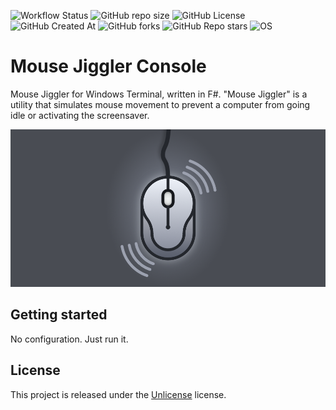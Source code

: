 
![Workflow Status](https://github.com/MaxGripe/mouse-jiggler-console/actions/workflows/dotnet.yml/badge.svg)
![GitHub repo size](https://img.shields.io/github/repo-size/MaxGripe/mouse-jiggler-console)
![GitHub License](https://img.shields.io/github/license/MaxGripe/mouse-jiggler-console)
![GitHub Created At](https://img.shields.io/github/created-at/MaxGripe/mouse-jiggler-console)
![GitHub forks](https://img.shields.io/github/forks/MaxGripe/mouse-jiggler-console)
![GitHub Repo stars](https://img.shields.io/github/stars/MaxGripe/mouse-jiggler-console)
![OS](https://img.shields.io/badge/os-Windows-blue)

# Mouse Jiggler Console

Mouse Jiggler for Windows Terminal, written in F#. "Mouse Jiggler" is a utility that simulates mouse movement to prevent a computer from going idle or activating the screensaver.

![mouse-jiggler-console.png](gfx/mouse-jiggler-console.png)

## Getting started

No configuration. Just run it.

## License

This project is released under the [Unlicense](LICENSE) license.